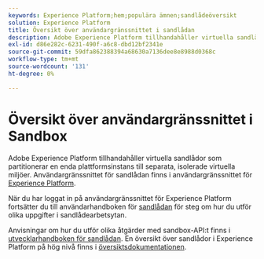 ```yaml
---
keywords: Experience Platform;hem;populära ämnen;sandlådeöversikt
solution: Experience Platform
title: Översikt över användargränssnittet i sandlådan
description: Adobe Experience Platform tillhandahåller virtuella sandlådor som partitionerar en enda plattformsinstans till separata, isolerade virtuella miljöer. Användargränssnittet i sandlådan finns i användargränssnittet i Experience Platform.
exl-id: d86e282c-6231-490f-a6c8-dbd12bf2341e
source-git-commit: 59dfa862388394a68630a7136dee8e8988d0368c
workflow-type: tm+mt
source-wordcount: '131'
ht-degree: 0%

---
```


# Översikt över användargränssnittet i Sandbox

Adobe Experience Platform tillhandahåller virtuella sandlådor som partitionerar en enda plattformsinstans till separata, isolerade virtuella miljöer. Användargränssnittet för sandlådan finns i användargränssnittet för [Experience Platform](https://platform.adobe.com).

När du har loggat in på användargränssnittet för Experience Platform fortsätter du till användarhandboken för [sandlådan](user-guide.md) för steg om hur du utför olika uppgifter i sandlådearbetsytan.

Anvisningar om hur du utför olika åtgärder med sandbox-API:t finns i [utvecklarhandboken för sandlådan](../api/getting-started.md). En översikt över sandlådor i Experience Platform på hög nivå finns i [översiktsdokumentationen](../home.md).
